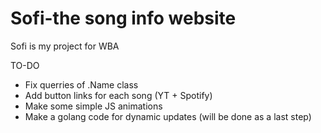 # Sofi-the song info website
 Sofi is my project for WBA
 
 TO-DO
 * Fix querries of .Name class
 * Add button links for each song (YT + Spotify)
 * Make some simple JS animations
 * Make a golang code for dynamic updates (will be done as a last step)